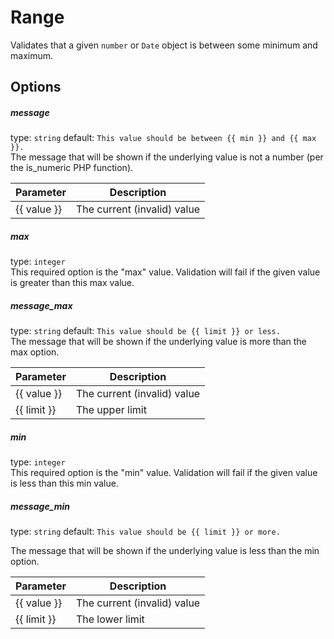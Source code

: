 # Range
Validates that a given `number` or `Date` object is between some minimum and maximum.

## Options

##### message
type: `string` default: `This value should be between {{ min }} and {{ max }}.`  
The message that will be shown if the underlying value is not a number (per the is_numeric PHP function).

| Parameter | Description |
|---|---|
| {{ value }} | The current (invalid) value

##### max
type: ```integer```  
This required option is the "max" value. Validation will fail if the given value is greater than this max value.

##### message_max
type: `string` default: `This value should be {{ limit }} or less.`  
The message that will be shown if the underlying value is more than the max option.

| Parameter | Description |
|---|---|
| {{ value }} | The current (invalid) value |
| {{ limit }} | The upper limit |

##### min
type: `integer`  
This required option is the "min" value. Validation will fail if the given value is less than this min value.

##### message_min
type: `string` default: `This value should be {{ limit }} or more.`

The message that will be shown if the underlying value is less than the min option.

| Parameter | Description |
|---|---|
| {{ value }} | The current (invalid) value |
| {{ limit }} | The lower limit |
